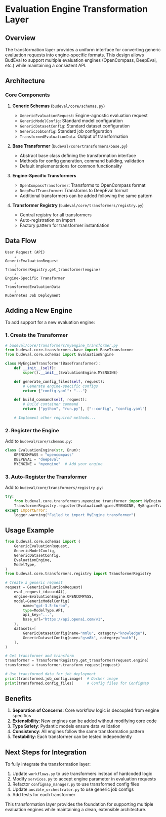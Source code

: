 # Evaluation Engine Transformation Layer

## Overview

The transformation layer provides a uniform interface for converting generic evaluation requests into engine-specific formats. This design allows BudEval to support multiple evaluation engines (OpenCompass, DeepEval, etc.) while maintaining a consistent API.

## Architecture

### Core Components

1. **Generic Schemas** (`budeval/core/schemas.py`)
   - `GenericEvaluationRequest`: Engine-agnostic evaluation request
   - `GenericModelConfig`: Standard model configuration
   - `GenericDatasetConfig`: Standard dataset configuration
   - `GenericJobConfig`: Standard job configuration
   - `TransformedEvaluationData`: Output of transformation

2. **Base Transformer** (`budeval/core/transformers/base.py`)
   - Abstract base class defining the transformation interface
   - Methods for config generation, command building, validation
   - Default implementations for common functionality

3. **Engine-Specific Transformers**
   - `OpenCompassTransformer`: Transforms to OpenCompass format
   - `DeepEvalTransformer`: Transforms to DeepEval format
   - Additional transformers can be added following the same pattern

4. **Transformer Registry** (`budeval/core/transformers/registry.py`)
   - Central registry for all transformers
   - Auto-registration on import
   - Factory pattern for transformer instantiation

## Data Flow

```
User Request (API)
    ↓
GenericEvaluationRequest
    ↓
TransformerRegistry.get_transformer(engine)
    ↓
Engine-Specific Transformer
    ↓
TransformedEvaluationData
    ↓
Kubernetes Job Deployment
```

## Adding a New Engine

To add support for a new evaluation engine:

### 1. Create the Transformer

```python
# budeval/core/transformers/myengine_transformer.py
from budeval.core.transformers.base import BaseTransformer
from budeval.core.schemas import EvaluationEngine

class MyEngineTransformer(BaseTransformer):
    def __init__(self):
        super().__init__(EvaluationEngine.MYENGINE)

    def generate_config_files(self, request):
        # Generate engine-specific configs
        return {"config.yaml": "..."}

    def build_command(self, request):
        # Build container command
        return ["python", "run.py"], ["--config", "config.yaml"]

    # Implement other required methods...
```

### 2. Register the Engine

Add to `budeval/core/schemas.py`:
```python
class EvaluationEngine(str, Enum):
    OPENCOMPASS = "opencompass"
    DEEPEVAL = "deepeval"
    MYENGINE = "myengine"  # Add your engine
```

### 3. Auto-Register the Transformer

Add to `budeval/core/transformers/registry.py`:
```python
try:
    from budeval.core.transformers.myengine_transformer import MyEngineTransformer
    TransformerRegistry.register(EvaluationEngine.MYENGINE, MyEngineTransformer)
except ImportError:
    logger.warning("Failed to import MyEngine transformer")
```

## Usage Example

```python
from budeval.core.schemas import (
    GenericEvaluationRequest,
    GenericModelConfig,
    GenericDatasetConfig,
    EvaluationEngine,
    ModelType,
)
from budeval.core.transformers.registry import TransformerRegistry

# Create a generic request
request = GenericEvaluationRequest(
    eval_request_id=uuid4(),
    engine=EvaluationEngine.OPENCOMPASS,
    model=GenericModelConfig(
        name="gpt-3.5-turbo",
        type=ModelType.API,
        api_key="...",
        base_url="https://api.openai.com/v1",
    ),
    datasets=[
        GenericDatasetConfig(name="mmlu", category="knowledge"),
        GenericDatasetConfig(name="gsm8k", category="math"),
    ],
)

# Get transformer and transform
transformer = TransformerRegistry.get_transformer(request.engine)
transformed = transformer.transform_request(request)

# Use transformed data for job deployment
print(transformed.job_config.image)  # Docker image
print(transformed.config_files)      # Config files for ConfigMap
```

## Benefits

1. **Separation of Concerns**: Core workflow logic is decoupled from engine specifics
2. **Extensibility**: New engines can be added without modifying core code
3. **Type Safety**: Pydantic models ensure data validation
4. **Consistency**: All engines follow the same transformation pattern
5. **Testability**: Each transformer can be tested independently

## Next Steps for Integration

To fully integrate the transformation layer:

1. Update `workflows.py` to use transformers instead of hardcoded logic
2. Modify `services.py` to accept engine parameter in evaluation requests
3. Refactor `configmap_manager.py` to use transformed config files
4. Update `ansible_orchestrator.py` to use generic job configs
5. Add tests for each transformer

This transformation layer provides the foundation for supporting multiple evaluation engines while maintaining a clean, extensible architecture.
